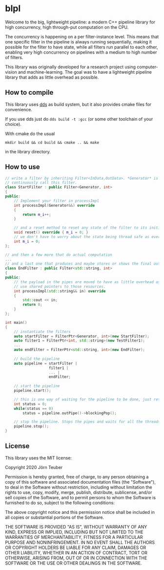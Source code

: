 # blpl

Welcome to the big, lightweight pipeline: a modern C++ pipeline library for high concurrency, high through-put 
computation on the CPU.

The concurrency is happening on a per filter-instance level. This means that one specific filter in the pipeline is
 always running sequentially, making it possible for the filter to have state, while all filters run parallel to each
  other, enabling very high concurrency on pipelines with a medium to high number of filters.

This library was originally developed for a research project using computer-vision and machine-learning. The goal was
 to have a lightweight pipeline library that adds as little overhead as possible. 

## How to compile

This library uses [dds](https://github.com/vector-of-bool/dds) as build system, but it also provides cmake files for
 convenience.

If you use dds just do `dds build -t :gcc` (or some other toolchain of your choice).

With cmake do the usual
```shell script
mkdir build && cd build && cmake .. && make
```
in the library directory.
 
## How to use

```c++
// write a filter by inheriting Filter<InData,OutData>. *Generator* is a special type that tells the pipeline to
// continuously call this filter.
class StartFilter : public Filter<Generator, int>
{
public:
    // Implement your filter in processImpl
    int processImpl(Generator&&) override
    {
        return m_i++;
    }

    // and a reset method to reset any state of the filter to its initial state
    void reset() override { m_i = 0; }
    // we don't have to worry about the state being thread safe as every instance of this filter will run sequentially
    int m_i = 0;
};

// and then a few more that do actual computation
...
// and a last one that produces and maybe stores or shows the final output
class EndFilter : public Filter<std::string, int>
{
public:
    // the payload in the pipes are moved to have as little overhead as possible. If you need shared resources just
    // use shared pointers to those resources.
    int processImpl(std::string&& in) override
    {
        std::cout << in;
        return 0;
    }
};

int main() 
{
    // instantiate the filters
    auto startFilter = FilterPtr<Generator, int>(new StartFilter);
    auto filter1 = FilterPtr<int, std::string>(new TestFilter1);
    ...
    auto endFilter = FilterPtr<std::string, int>(new EndFilter);
    
    // build the pipeline
    auto pipeline = startFilter |
                    filter1 |
                    ... |
                    endFilter;
    
    // start the pipeline
    pipeline.start();

    // this is one way of waiting for the pipeline to be done, just return a status code in the last filter
    int status = 0;
    while(status == 0)
        status = pipeline.outPipe()->blockingPop();

    // stop the pipeline. Stops the pipes and waits for all the threads to finish up their last computation
    pipeline.stop();
}
```

## License

This library uses the MIT license:

Copyright 2020 Jörn Teuber

Permission is hereby granted, free of charge, to any person obtaining a copy of this software and associated
 documentation files (the "Software"), to deal in the Software without restriction, including without limitation the
  rights to use, copy, modify, merge, publish, distribute, sublicense, and/or sell copies of the Software, and to
   permit persons to whom the Software is furnished to do so, subject to the following conditions:

The above copyright notice and this permission notice shall be included in all copies or substantial portions of the Software.

THE SOFTWARE IS PROVIDED "AS IS", WITHOUT WARRANTY OF ANY KIND, EXPRESS OR IMPLIED, INCLUDING BUT NOT LIMITED TO THE
 WARRANTIES OF MERCHANTABILITY, FITNESS FOR A PARTICULAR PURPOSE AND NONINFRINGEMENT. IN NO EVENT SHALL THE AUTHORS
  OR COPYRIGHT HOLDERS BE LIABLE FOR ANY CLAIM, DAMAGES OR OTHER LIABILITY, WHETHER IN AN ACTION OF CONTRACT, TORT OR
   OTHERWISE, ARISING FROM, OUT OF OR IN CONNECTION WITH THE SOFTWARE OR THE USE OR OTHER DEALINGS IN THE SOFTWARE.
